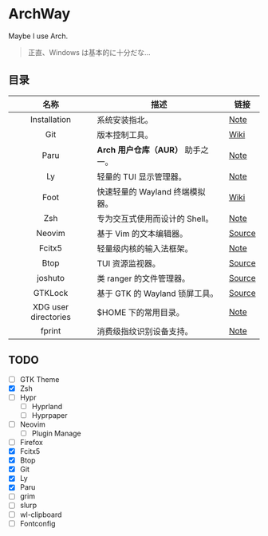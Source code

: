 # ArchWay

Maybe I use Arch.

> 正直、Windows は基本的に十分だな…

## 目录

<!-- Fallback route: Note > Wiki > Source(GitHub etc.) > Package/AUR -->

| 名称 | 描述 | 链接 |
|:-:|-|-|
| Installation | 系统安装指北。 | [Note](note/installation.md) |
| Git | 版本控制工具。 | [Wiki](https://wiki.archlinux.org/title/Git) |
| Paru | **Arch 用户仓库（AUR）** 助手之一。 | [Note](note/paru.md) |
| Ly | 轻量的 TUI 显示管理器。 | [Note](note/ly.md) |
| Foot | 快速轻量的 Wayland 终端模拟器。 | [Wiki](https://wiki.archlinux.org/title/Foot) |
| Zsh | 专为交互式使用而设计的 Shell。 | [Note](note/zsh.md) |
| Neovim | 基于 Vim 的文本编辑器。 | [Source](https://neovim.io) |
| Fcitx5 | 轻量级内核的输入法框架。 | [Note](note/fcitx5.md) |
| Btop | TUI 资源监视器。 | [Source](https://github.com/aristocratos/btop) |
| joshuto | 类 ranger 的文件管理器。 | [Source](https://github.com/kamiyaa/joshuto) |
| GTKLock | 基于 GTK 的 Wayland 锁屏工具。 | [Source](https://github.com/jovanlanik/gtklock) |
| XDG user directories | $HOME 下的常用目录。 | [Note](note/xdg-user-dirs.md) |
| fprint | 消费级指纹识别设备支持。 | [Note](note/fprint.md) |

## TODO

- [ ] GTK Theme
- [x] Zsh
- [ ] Hypr
    - [ ] Hyprland
    - [ ] Hyprpaper
- [ ] Neovim
    - [ ] Plugin Manage
- [ ] Firefox
- [x] Fcitx5
- [x] Btop
- [x] Git
- [x] Ly
- [x] Paru
- [ ] grim
- [ ] slurp
- [ ] wl-clipboard
- [ ] Fontconfig
